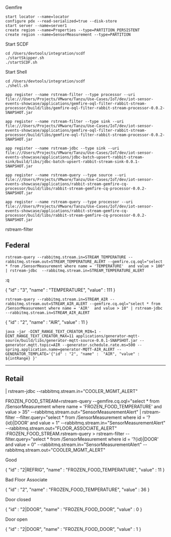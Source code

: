 Gemfire

```shell
start locator --name=locator  
configure pdx --read-serialized=true --disk-store
start server --name=server1 
create region --name=Properties --type=PARTITION_PERSISTENT
create region --name=SensorMeasurement --type=PARTITION
```

Start SCDF
```shell
cd /Users/devtools/integration/scdf
./startSkipper.sh
./startSCDF.sh 
```

Start Shell

```shell
cd /Users/devtools/integration/scdf
./shell.sh
```

```shell
app register --name rstream-filter --type processor --uri file:///Users/Projects/VMware/Tanzu/Use-Cases/IoT/dev/iot-sensor-events-showcase/applications/gemfire-oql-filter-rabbit-stream-processor/build/libs/gemfire-oql-filter-rabbit-stream-processor-0.0.2-SNAPSHOT.jar
```

```shell
app register --name rstream-filter --type sink --uri file:///Users/Projects/VMware/Tanzu/Use-Cases/IoT/dev/iot-sensor-events-showcase/applications/gemfire-oql-filter-rabbit-stream-processor/build/libs/gemfire-oql-filter-rabbit-stream-processor-0.0.2-SNAPSHOT.jar
```

```shell
app register --name rstream-jdbc --type sink --uri file:///Users/Projects/VMware/Tanzu/Use-Cases/IoT/dev/iot-sensor-events-showcase/applications/jdbc-batch-upsert-rabbit-stream-sink/build/libs/jdbc-batch-upsert-rabbit-stream-sink-0.0.1-SNAPSHOT.jar
```

```shell
app register --name rstream-query --type source --uri file:///Users/Projects/VMware/Tanzu/Use-Cases/IoT/dev/iot-sensor-events-showcase/applications/rabbit-stream-gemfire-cq-processor/build/libs/rabbit-stream-gemfire-cq-processor-0.0.2-SNAPSHOT.jar
```

```shell
app register --name rstream-query --type processor --uri file:///Users/Projects/VMware/Tanzu/Use-Cases/IoT/dev/iot-sensor-events-showcase/applications/rabbit-stream-gemfire-cq-processor/build/libs/rabbit-stream-gemfire-cq-processor-0.0.2-SNAPSHOT.jar
```

rstream-filter


## Federal

```shell
rstream-query --rabbitmq.stream.in=STREAM_TEMPERATURE --rabbitmq.stream.out=STREAM_TEMPERATURE_ALERT --gemfire.cq.oql="select * from /SensorMeasurement where name = 'TEMPERATURE'  and value > 100" | rstream-jdbc  --rabbitmq.stream.in=STREAM_TEMPERATURE_ALERT
```

:q

{
"id" : "3",
"name" :  "TEMPERATURE",
"value" : 111
}


```shell
rstream-query --rabbitmq.stream.in=STREAM_AIR --rabbitmq.stream.out=STREAM_AIR_ALERT --gemfire.cq.oql="select * from /SensorMeasurement where name = 'AIR'  and value > 10" | rstream-jdbc  --rabbitmq.stream.in=STREAM_AIR_ALERT
```


{
"id" : "2",
"name" :  "AIR",
"value" : 11
}


```shell
java -jar -DINT_RANGE_TEXT_CREATOR_MIN=1 -DINT_RANGE_TEXT_CREATOR_MAX=11 applications/generator-mqtt-source/build/libs/generator-mqtt-source-0.0.1-SNAPSHOT.jar --generator.mqtt.topic=AIR --generator.schedule.rate.ms=500 --spring.application.name=generator-MQTT-AIR_ALERT --GENERATOR_TEMPLATE='{"id" : "2", "name" :  "AIR", "value" : ${intRange} }'
```

-------------
## Retail

| rstream-jdbc --rabbitmq.stream.in="COOLER_MGMT_ALERT"

FROZEN_FOOD_STREAM=rstream-query --gemfire.cq.oql="select * from /SensorMeasurement where name = 'FROZEN_FOOD_TEMPERATURE' and value > 35" --rabbitmq.stream.out="SensorMeasurementAlert" | rstream-filter --filter.query="select * from /SensorMeasurement where id = '?{id}|DOOR' and value = 1" --rabbitmq.stream.in="SensorMeasurementAlert" --rabbitmq.stream.out="FLOOR_ASSOCIATE_ALERT"  
:FROZEN_FOOD_STREAM.rstream-query > rstream-filter --filter.query="select * from /SensorMeasurement where id = '?{id}|DOOR' and value = 0" --rabbitmq.stream.in="SensorMeasurementAlert" --rabbitmq.stream.out="COOLER_MGMT_ALERT" 


Good

{
"id" : "2|REFRIG",
"name" :  "FROZEN_FOOD_TEMPERATURE",
"value" : 11
}


Bad Floor Associate

{
"id" : "2",
"name" :  "FROZEN_FOOD_TEMPERATURE",
"value" : 36
}

Door closed

{
"id" : "2|DOOR",
"name" :  "FROZEN_FOOD_DOOR",
"value" : 0
}



Door open

{
"id" : "2|DOOR",
"name" :  "FROZEN_FOOD_DOOR",
"value" : 1
}